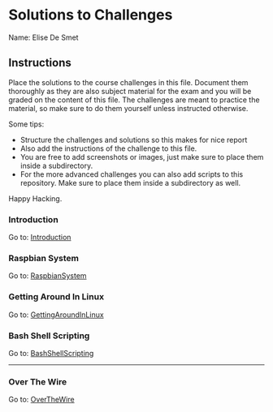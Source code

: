 # Solutions to Challenges

Name: Elise De Smet

## Instructions

Place the solutions to the course challenges in this file. Document them thoroughly as they are also subject material for the exam and you will be graded on the content of this file. The challenges are meant to practice the material, so make sure to do them yourself unless instructed otherwise.

Some tips:

* Structure the challenges and solutions so this makes for nice report
* Also add the instructions of the challenge to this file.
* You are free to add screenshots or images, just make sure to place them inside a subdirectory.
* For the more advanced challenges you can also add scripts to this repository. Make sure to place them inside a subdirectory as well.

Happy Hacking.

### Introduction

Go to: [Introduction](Introduction.md)

### Raspbian System

Go to: [RaspbianSystem](Raspbian-System.md)

### Getting Around In Linux

Go to: [GettingAroundInLinux](GettingAroundInLinux.md)

### Bash Shell Scripting

Go to: [BashShellScripting](BashShellScripting.md)

---

### Over The Wire
Go to: [OverTheWire](OverThewire.md)